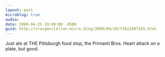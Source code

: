 ```yaml
---
layout: post
microblog: true
audio: 
date: 2009-04-25 19:00:00 -0500
guid: http://craigmcclellan.micro.blog/2009/04/26/t1621097265.html
---
```

Just ate at THE Pittsburgh food stop, the Primanti Bros. Heart attack on a plate, but good.
